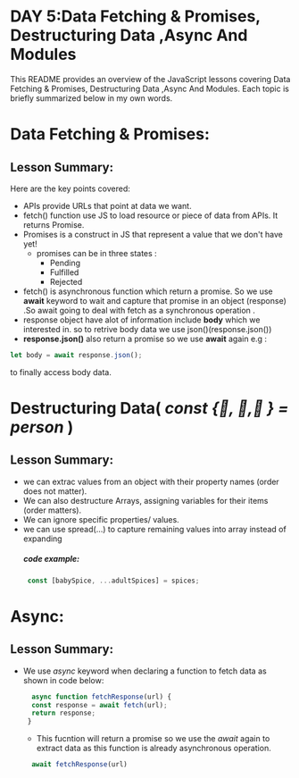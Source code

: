 # DAY 5:Data Fetching & Promises, Destructuring Data ,Async And Modules
This README provides an overview of the JavaScript lessons covering Data Fetching & Promises, Destructuring Data ,Async And Modules. Each topic is briefly summarized below in my own words.

# Data Fetching & Promises:
## Lesson Summary:
Here are the key points covered:
* APIs provide URLs that point at data we want.
* fetch() function use JS to load resource or piece of  data from APIs. It returns Promise.
* Promises is a construct in JS that represent a value that we don't have yet!
  * promises can be in three states :
     * Pending 
     * Fulfilled
     * Rejected
* fetch() is asynchronous function which return a promise. So we use **await** keyword to wait and capture that promise in an object (response) .So await going to deal with fetch as a synchronous operation .
* response object have alot of information include **body** which we interested in. so to retrive body data we use json()(response.json())
* **response.json()** also return a promise so we use **await** again e.g :
  
```javascript
let body = await response.json();
```
to finally access body data.
# Destructuring Data( _const {👤, 🎂,📍 } = person_ )

## Lesson Summary:
* we can extrac values from an object with their property names (order does not matter).
* We can also destructure Arrays, assigning variables for their items (order matters).
* We can ignore specific properties/ values.
* we can use spread(...) to capture remaining values into array instead of expanding
  ##### code example:
  ```javascript
   const [babySpice, ...adultSpices] = spices;
  ```
# Async:
## Lesson Summary:
* We use _async_ keyword when declaring a function to fetch data as shown in code below:
  ```javascript
    async function fetchResponse(url) {
    const response = await fetch(url);
    return response;
   }
  ```
  * This fucntion will return a promise so we use the _await_ again to extract data as this function is already asynchronous operation.
   ```javascript
     await fetchResponse(url) 
  ```

